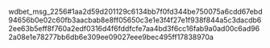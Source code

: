 wdbet_msg_2256#1aa2d59d201129c6134bb7f0fd344be750075a6cdd67ebd94656b0e02c60fb3aacbab8e8ff05650c3e1e3f4f27e1f938f844a5c3dacdb62ee63b5eff8f760a2edf0316d4f6fddfcfe7aa4bd3f6cc16fab9a0ad00c6ad962a08e1e78277bb6db6e309ee09027eee9bec495ff17838970a
